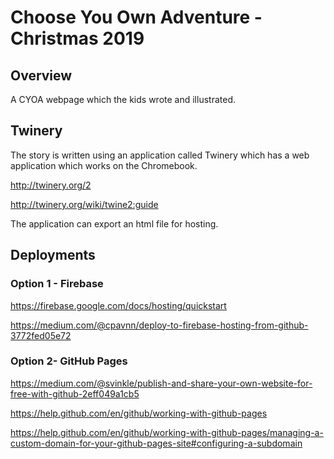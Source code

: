 # Choose You Own Adventure - Christmas 2019

## Overview

A CYOA webpage which the kids wrote and illustrated.

## Twinery

The story is written using an application called Twinery which has a web application which works on the Chromebook.

http://twinery.org/2

http://twinery.org/wiki/twine2:guide

The application can export an html file for hosting.

## Deployments

### Option 1 - Firebase

https://firebase.google.com/docs/hosting/quickstart

https://medium.com/@cpavnn/deploy-to-firebase-hosting-from-github-3772fed05e72

### Option 2- GitHub Pages

https://medium.com/@svinkle/publish-and-share-your-own-website-for-free-with-github-2eff049a1cb5

https://help.github.com/en/github/working-with-github-pages

https://help.github.com/en/github/working-with-github-pages/managing-a-custom-domain-for-your-github-pages-site#configuring-a-subdomain
